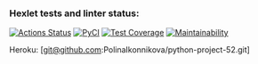 ### Hexlet tests and linter status:
[![Actions Status](https://github.com/PolinaIkonnikova/python-project-52/workflows/hexlet-check/badge.svg)](https://github.com/PolinaIkonnikova/python-project-52/actions)
[![PyCI](https://github.com/PolinaIkonnikova/python-project-52/actions/workflows/PyCI.yml/badge.svg)](https://github.com/PolinaIkonnikova/python-project-52/actions/workflows/PyCI.yml)
[![Test Coverage](https://api.codeclimate.com/v1/badges/f3f0093bd6242cd36fb2/test_coverage)](https://codeclimate.com/github/PolinaIkonnikova/python-project-52/test_coverage)
[![Maintainability](https://api.codeclimate.com/v1/badges/f3f0093bd6242cd36fb2/maintainability)](https://codeclimate.com/github/PolinaIkonnikova/python-project-52/maintainability)

Heroku:
[git@github.com:PolinaIkonnikova/python-project-52.git]

